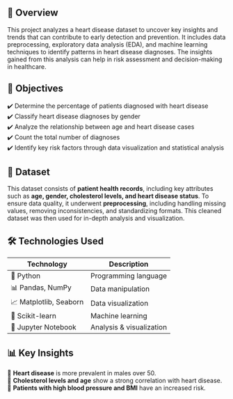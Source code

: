 ## 📌 Overview 
This project analyzes a heart disease dataset to uncover key insights and trends that can contribute to early detection and prevention. It includes data preprocessing, exploratory data analysis (EDA), and machine learning techniques to identify patterns in heart disease diagnoses. The insights gained from this analysis can help in risk assessment and decision-making in healthcare.

## 🎯 Objectives  
✔️ Determine the percentage of patients diagnosed with heart disease  
✔️ Classify heart disease diagnoses by gender  
✔️ Analyze the relationship between age and heart disease cases  
✔️ Count the total number of diagnoses  
✔️ Identify key risk factors through data visualization and statistical analysis  

## 📂 Dataset  
This dataset consists of **patient health records**, including key attributes such as **age, gender, cholesterol levels, and heart disease status**. To ensure data quality, it underwent **preprocessing**, including handling missing values, removing inconsistencies, and standardizing formats. This cleaned dataset was then used for in-depth analysis and visualization.
## 🛠 Technologies Used  

| Technology | Description |
|------------|------------|
| 🐍 Python | Programming language |
| 📊 Pandas, NumPy | Data manipulation |
| 📈 Matplotlib, Seaborn | Data visualization |
| 🤖 Scikit-learn | Machine learning |
| 📓 Jupyter Notebook | Analysis & visualization |

## 📊 Key Insights   
🔹 **Heart disease** is more prevalent in males over 50.  
🔹 **Cholesterol levels and age** show a strong correlation with heart disease.  
🔹 **Patients with high blood pressure and BMI** have an increased risk.  
